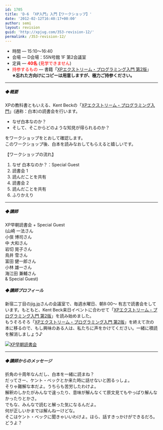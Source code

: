 ```yaml
---
id: 1705
title: 'D-6 「XP入門」入門【ワークショップ】'
date: '2012-02-12T16:40:17+00:00'
author: semi
layout: revision
guid: 'http://xpjug.com/353-revision-12/'
permalink: /353-revision-12/
---
```


- 時間 — 15:10～16:40
- 会場 — D会場：55N号館 1F 第2会議室
- 定員 — **<font color="red">40名</font>** (<font color="red">見学できません</font>)
- <font color="red">持参するもの</font> — 書籍「[XPエクストリーム・プログラミング入門 第2版](http://www.amazon.co.jp/dp/4894716852/)」  
    **※忘れた方向けにコピーは用意しますが、極力ご持参ください。**

---

##### ◆概要

XPの教科書ともいえる、Kent Beckの「[XPエクストリーム・プログラミング入門](http://www.amazon.co.jp/dp/4894716852/)」(通称：白本)の読書会を行います。

- なぜ白本なのか？
- そして、そこからどのような知見が得られるのか？

をワークショップをとおして確認します。  
このワークショップ後、白本を読みなおしてもらえると嬉しいです。

【ワークショップの流れ】

1. なぜ 白本なのか？：Special Guest
2. 読書会 1
3. 読んだことを共有
4. 読書会 2
5. 読んだことを共有
6. ふりかえり

---

##### ◆講師

XP早朝読書会 + Special Guest  
(山崎 一法さん  
小俣 博司さん  
中 大和さん  
岩切 晃子さん  
鳥井 雪さん  
富田 健一郎さん  
小林 雄一さん  
海江田 兼輔さん  
&amp; Special Guest)

##### ◆講師プロフィール

新宿二丁目の[jig.jp](http://jig.jp/index.html)さんの会議室で、毎週水曜日、朝8:00～ 有志で読書会をしています。もともと、Kent Beck来日イベントに合わせて「[XPエクストリーム・プログラミング入門 第2版](http://www.amazon.co.jp/dp/4894716852/)」を読み始めました。  
もうそろそろ「[XPエクストリーム・プログラミング入門 第2版](http://www.amazon.co.jp/dp/4894716852/)」を終えて次の本に移るので、もし興味のある人は、私たちに声をかけてください。一緒に積読を解消しましょう♪

[![](http://xpjug.com/wp-content/uploads/2011/08/947d3504e32f908dea3131f346cc468d-150x150.jpg "XP早朝読書会")](http://xpjug.com/wp-content/uploads/2011/08/947d3504e32f908dea3131f346cc468d.jpg)

---

##### ◆講師からのメッセージ

折角の十周年なんだし、白本を一緒に読まね？  
だってさー、ケント・ベックとか来た時に話せないと困るっしょ。  
そりゃ難解な本だよ。うちらも苦労したわけよ。  
解釈のしかたがみんなで違ったり、意味が解んなくて原文見てもやっぱり解んなかったりとかさ。  
でもな、みんなで読むと解った気になるんだよ。  
何が正しいかまでは解んねーけどな。  
そこはケント・ベックに聞きゃいいわけよ。ほら、話すきっかけができるだろ。  
どうよ？
